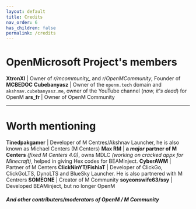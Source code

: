 ```yaml
---
layout: default
title: Credits
nav_order: 6
has_children: false
permalink: /credits
---
```


# OpenMicrosoft Project's members

**XtronXI** | Owner of *r/mcommunity_* and *r/OpenMCommunity*, Founder of **MCBEDOC**
**Cubebanyasz** | Owner of the `openm.tech` domain and `akshnav.cubebanyasz.me`, owner of the YouTube channel (*now, it's dead*) for OpenM 
**ars_fr** | Owner of OpenM Community

---

# Worth mentioning

**Tinedpakgamer** | Developer of M Centres/Akshnav Launcher, he is also known as Michael Centers (M Centers)
**Max RM** | **a *major* partner of M Centers** *(fixed M Centers 4.0)*, owns MDLC *(working on cracked appx for Minecraft)*, helped in giving Hex codes for BEAMinject.
**CyberAWM** | Partner of M Centers
**ClickNinYT/FishiaT** | Developer of ClickGo, ClickGoLTS, DynoLTS and BlueSky Launcher. He is also partnered with M Centrers
**SOMEONE** | Creator of M Community
**soyeonswife63/ssy** | Developed BEAMinject, but no longer OpenM

#### *And other contributers/moderators of OpenM / M Community*
